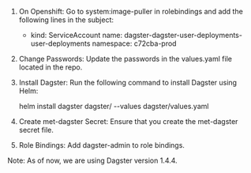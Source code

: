 1) On Openshift:
    Go to system:image-puller in rolebindings and add the following lines in the subject:

    - kind: ServiceAccount
      name: dagster-dagster-user-deployments-user-deployments
      namespace: c72cba-prod

2) Change Passwords:
    Update the passwords in the values.yaml file located in the repo.

3) Install Dagster:
    Run the following command to install Dagster using Helm:

    helm install dagster dagster/ --values dagster/values.yaml

4) Create met-dagster Secret:
    Ensure that you create the met-dagster secret file.
    
5) Role Bindings:
    Add dagster-admin to role bindings.

Note: As of now, we are using Dagster version 1.4.4.